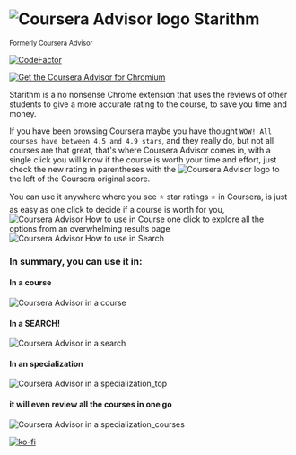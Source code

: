 # ![Coursera Advisor logo](images/logo_48.png) Starithm
<sub>Formerly Coursera Advisor</sub>

[![CodeFactor](https://www.codefactor.io/repository/github/matiasagelvis/starithm/badge)](https://www.codefactor.io/repository/github/matiasagelvis/starithm)

[![Get the Coursera Advisor for Chromium](https://storage.googleapis.com/web-dev-uploads/image/WlD8wC6g8khYWPJUsQceQkhXSlv1/mPGKYBIR2uCP0ApchDXE.png)](https://chrome.google.com/webstore/detail/coursera-advisor/ijngbiifjeekcehmaigplbokedchligo?hl=en)

Starithm is a no nonsense Chrome extension that uses the reviews of other students to give a more accurate rating to the course, to save you time and money.

If you have been browsing Coursera maybe you have thought `WOW! All courses have between 4.5 and 4.9 stars`, and they really do, but not all courses are that great, that's where Coursera Advisor comes in, with a single click you will know if the course is worth your time and effort, just check the new rating in parentheses with the ![Coursera Advisor logo](images/verified_16.png) to the left of the Coursera original score.

You can use it anywhere where you see ⭐ star ratings ⭐ in Coursera,
is just as easy as one click to decide if a course is worth for you,
![Coursera Advisor How to use in Course](images/chrome/Course_chrome.png)
one click to explore all the options from an overwhelming results page
![Coursera Advisor How to use in Search](images/chrome/Search_chrome.png)

### In summary, you can use it in:
#### In a course
![Coursera Advisor in a course](images/chrome/course.png)
#### In a SEARCH!
![Coursera Advisor in a search](images/chrome/search.png)
#### In an specialization
![Coursera Advisor in a specialization_top](images/chrome/specialization_top.png)
#### it will even review all the courses in one go
![Coursera Advisor in a specialization_courses](images/chrome/specialization_courses.png)


[![ko-fi](https://ko-fi.com/img/githubbutton_sm.svg)](https://ko-fi.com/N4N56KOTY)
